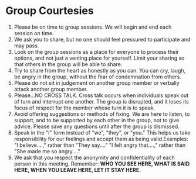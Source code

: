 # Group Courtesies
1. Please be on time to group sessions. We will begin and end each session on
time.
2. We ask you to share, but no one should feel pressured to participate and may
pass.
3. Look on the group sessions as a place for everyone to process their options,
and not just a venting place for yourself. Limit your sharing so that others in
the group will be able to share.
4. Try to share from the heart as honestly as you can. You can cry, laugh, be
angry in the group, without the fear of condemnation from others.
5. Please do not sit in judgement on another group member or verbally attack
another group member.
6. Please...NO CROSS TALK. Cross talk occurs when individuals speak
out of turn and interrupt one another. The group is disrupted, and it loses its
focus of respect for the member whose turn it is to speak.
7. Avoid offering suggestions or methods of fixing. We are here to listen, to
support, and to be supported by each other in the group, not to give advice.
Please save any questions until after the group is dismissed.
8. Speak in the "I" form instead of "we", "they", or "you." This helps us
take responsibility for our feelings and accept them as being valid.Examples:
"I believe....," rather than "They say...." "I felt angry that....," rather than
"She made me so angry...."
9. We ask that you respect the anonymity and confidentiality of each person in
this meeting. Remember: **WHO YOU SEE HERE, WHAT IS SAID
HERE, WHEN YOU LEAVE HERE, LET IT STAY HERE.**